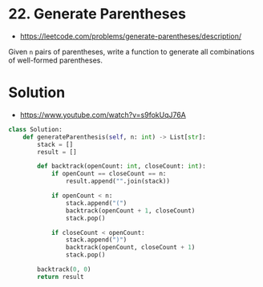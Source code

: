 # 22. Generate Parentheses

- https://leetcode.com/problems/generate-parentheses/description/

Given `n` pairs of parentheses, write a function to generate all combinations of well-formed parentheses.

# Solution

- https://www.youtube.com/watch?v=s9fokUqJ76A

```python
class Solution:
    def generateParenthesis(self, n: int) -> List[str]:
        stack = []
        result = []

        def backtrack(openCount: int, closeCount: int):
            if openCount == closeCount == n:
                result.append("".join(stack))

            if openCount < n:
                stack.append("(")
                backtrack(openCount + 1, closeCount)
                stack.pop()

            if closeCount < openCount:
                stack.append(")")
                backtrack(openCount, closeCount + 1)
                stack.pop()

        backtrack(0, 0)
        return result
```
